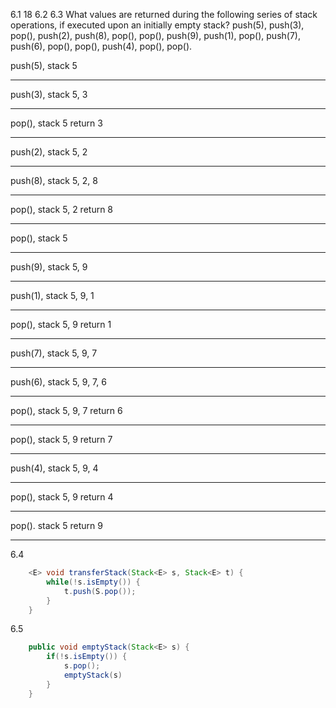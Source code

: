 6.1 18
6.2
6.3 What values are returned during the following series of stack operations, if executed
upon an initially empty stack? push(5), push(3), pop(), push(2), push(8),
pop(), pop(), push(9), push(1), pop(), push(7), push(6), pop(), pop(), push(4),
pop(), pop().

push(5),
stack 5

---

push(3),
stack 5, 3

---

pop(),
stack 5
return 3

---

push(2),
stack 5, 2

---

push(8),
stack 5, 2, 8

---

pop(),
stack 5, 2
return 8

---

pop(),
stack 5

---

push(9),
stack 5, 9

---

push(1),
stack 5, 9, 1

---

pop(),
stack 5, 9
return 1

---

push(7),
stack 5, 9, 7

---

push(6),
stack 5, 9, 7, 6

---

pop(),
stack 5, 9, 7
return 6

---

pop(),
stack 5, 9
return 7

---

push(4),
stack 5, 9, 4

---

pop(),
stack 5, 9
return 4

---

pop().
stack 5
return 9

---

6.4
```java 
    <E> void transferStack(Stack<E> s, Stack<E> t) {
        while(!s.isEmpty()) {
            t.push(S.pop());
        }
    }
```
6.5
```java
    public void emptyStack(Stack<E> s) {
        if(!s.isEmpty()) {
            s.pop();
            emptyStack(s)
        }
    }
```
